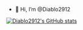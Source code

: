 - 👋 Hi, I’m @Diablo2912

[![Diablo2912's GitHub stats](https://github-readme-stats.vercel.app/api?username=Diablo2912)](https://github.com/Diablo2912/github-readme-stats)
